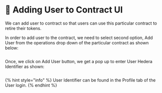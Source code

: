 # 🧑 Adding User to Contract UI

We can add user to contract so that users can use this particular contract to retire their tokens.

In order to add user to the contract, we need to select second option, Add User from the operations drop down of the particular contract as shown below:

<figure><img src="../../../.gitbook/assets/image (19) (4).png" alt=""><figcaption></figcaption></figure>

Once, we click on Add User button, we get a pop up to enter User Hedera Identifier as shown:

<figure><img src="../../../.gitbook/assets/image (1) (3).png" alt=""><figcaption></figcaption></figure>

{% hint style="info" %}
User Identifier can be found in the Profile tab of the User login.
{% endhint %}

